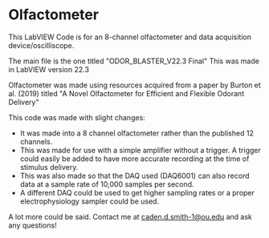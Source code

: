 # Olfactometer
This LabVIEW Code is for an 8-channel olfactometer and data acquisition device/oscilliscope. 

The main file is the one titled "ODOR_BLASTER_V22.3 Final"
This was made in LabVIEW version 22.3

Olfactometer was made using resources acquired from a paper by Burton et al. (2019) titled "A Novel Olfactometer for Efficient
and Flexible Odorant Delivery"

This code was made with slight changes:
- It was made into a 8 channel olfactometer rather than the published 12 channels.
- This was made for use with a simple amplifier without a trigger. A trigger could easily be added to have more accurate
 recording at the time of stimulus delivery.
- This was also made so that the DAQ used (DAQ6001) can also record data at a sample rate of 10,000 samples per second.
-   A different DAQ could be used to get higher sampling rates or a proper electrophysiology sampler could be used.

  

A lot more could be said. Contact me at caden.d.smith-1@ou.edu and ask any questions!

